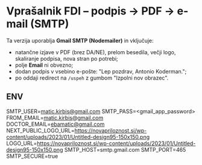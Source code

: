 # Vprašalnik FDI – podpis → PDF → e-mail (SMTP)

Ta verzija uporablja **Gmail SMTP (Nodemailer)** in vključuje:
- natančne izjave v PDF (brez DA/NE), prelom besedila, večji logo, skaliranje podpisa, nova stran po potrebi;
- polje **Email** ni obvezno;
- dodan podpis v vsebino e-pošte: "Lep pozdrav, Antonio Koderman.";
- po oddaji redirect na `/uspeh` z gumbom "Izpolni nov obrazec".

## ENV
SMTP_USER=matic.kirbis@gmail.com
SMTP_PASS=<gmail_app_password>
FROM_EMAIL=matic.kirbis@gmail.com
DOCTOR_EMAIL=ebamatic@gmail.com
NEXT_PUBLIC_LOGO_URL=https://novapriloznost.si/wp-content/uploads/2023/01/Untitled-design95-150x150.png
LOGO_URL=https://novapriloznost.si/wp-content/uploads/2023/01/Untitled-design95-150x150.png
SMTP_HOST=smtp.gmail.com
SMTP_PORT=465
SMTP_SECURE=true
